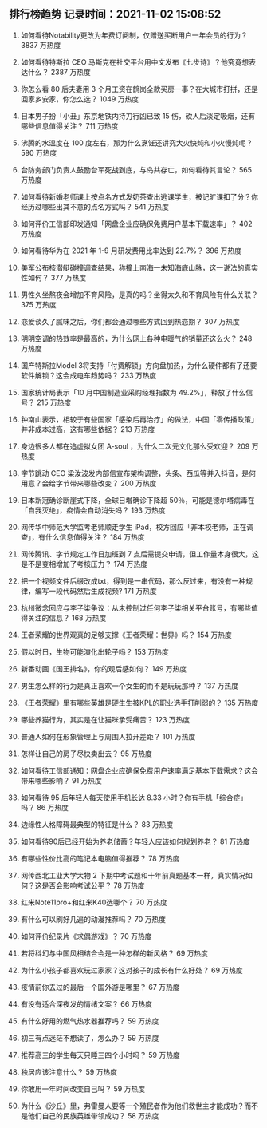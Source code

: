 
## 排行榜趋势 记录时间：2021-11-02 15:08:52
  
  1. 如何看待Notability更改为年费订阅制，仅赠送买断用户一年会员的行为？ 3837 万热度
    
  2. 如何看待特斯拉 CEO 马斯克在社交平台用中文发布《七步诗》？他究竟想表达什么？ 2387 万热度
    
  3. 你怎么看 80 后夫妻用 3 个月工资在鹤岗全款买房一事？在大城市打拼，还是回家乡安家，你怎么选？ 1049 万热度
    
  4. 日本男子扮「小丑」东京地铁内持刀行凶已致 15 伤，砍人后淡定吸烟，还有哪些信息值得关注？ 711 万热度
    
  5. 沸腾的水温度在 100 度左右，那为什么烹饪还讲究大火快炖和小火慢炖呢？ 590 万热度
    
  6. 台防务部门负责人鼓励台军死战到底，与岛共存亡，如何看待其言论？ 565 万热度
    
  7. 如何看待新婚老师课上按点名方式发奶茶查出逃课学生，被记旷课扣了分？你经历过哪些出其不意的点名方式吗？ 541 万热度
    
  8. 如何评价工信部印发通知「网盘企业应确保免费用户基本下载速率」？ 402 万热度
    
  9. 如何看待华为在 2021 年 1-9 月研发费用比率达到 22.7%？ 396 万热度
    
  10. 美军公布核潜艇碰撞调查结果，称撞上南海一未知海底山脉，这一说法的真实性如何？ 377 万热度
    
  11. 男性久坐熬夜会增加不育风险，是真的吗？坐得太久和不育风险有什么关联？ 375 万热度
    
  12. 恋爱谈久了腻味之后，你们都会通过哪些方式回到热恋期？ 307 万热度
    
  13. 明明空调的热效率是最高的，为什么网上各种电暖气的销量还这么火？ 248 万热度
    
  14. 国产特斯拉Model 3将支持「付费解锁」方向盘加热，为什么硬件都有了还要软件解锁？这会成电车趋势吗？ 233 万热度
    
  15. 国家统计局表示「10 月中国制造业采购经理指数为 49.2%」，释放了什么信号？ 215 万热度
    
  16. 钟南山表示，相较于有些国家「感染后再治疗」的做法，中国「零传播政策」并非成本过高，这有哪些依据？ 213 万热度
    
  17. 身边很多人都在追虚拟女团 A-soul ，为什么二次元文化那么受欢迎？ 209 万热度
    
  18. 字节跳动 CEO 梁汝波发内部信宣布架构调整，头条、西瓜等并入抖音，是何用意？会给字节带来哪些改变？ 200 万热度
    
  19. 日本新冠确诊断崖式下降，全球日增确诊下降超 50％，可能是德尔塔病毒在「自我灭绝」，疫情会自动消失吗？ 193 万热度
    
  20. 网传华中师范大学监考老师顺走学生 iPad，校方回应「非本校老师，正在调查」，有什么信息值得关注？ 184 万热度
    
  21. 网传腾讯、字节规定工作日加班到 7 点后需提交申请，但工作量本身很大，这是不是变相增加了考核压力？ 174 万热度
    
  22. 把一个视频文件后缀改成txt，得到是一串代码，那么反过来，有没有一种规律，编写一段代码然后生成视频? 171 万热度
    
  23. 杭州微念回应与李子柒争议：从未控制过任何李子柒相关平台账号，有哪些值得关注的信息？ 168 万热度
    
  24. 王者荣耀的世界观真的足够支撑《王者荣耀：世界》吗？ 154 万热度
    
  25. 假以时日，生物可能演化出轮子吗？ 153 万热度
    
  26. 新番动画《国王排名》，你的观后感如何？ 149 万热度
    
  27. 男生怎么样的行为是真正喜欢一个女生的而不是玩玩那种？ 137 万热度
    
  28. 《王者荣耀》里有哪些英雄是硬生生被KPL的职业选手打削弱的？ 135 万热度
    
  29. 哪些养猫行为，其实是在让猫咪承受痛苦？ 123 万热度
    
  30. 普通人如何在形象管理上与周围人拉开差距？ 101 万热度
    
  31. 怎样让自己的房子尽快卖出去？ 95 万热度
    
  32. 如何看待工信部通知：网盘企业应确保免费用户速率满足基本下载需求？这会带来哪些影响？ 91 万热度
    
  33. 如何看待 95 后年轻人每天使用手机长达 8.33 小时？你有手机「综合症」吗？ 86 万热度
    
  34. 边缘性人格障碍最典型的特征是什么？ 83 万热度
    
  35. 如何看待90后已经开始为养老储蓄？年轻人应该如何规划养老？ 81 万热度
    
  36. 有哪些性价比高的笔记本电脑值得推荐？ 78 万热度
    
  37. 网传西北工业大学大物 2 下期中考试题和十年前真题基本一样，真实情况如何？这是否会影响考试公平？ 78 万热度
    
  38. 红米Note11pro+和红米K40选哪个？ 70 万热度
    
  39. 有什么可以刷好几遍的动漫推荐吗？ 70 万热度
    
  40. 如何评价纪录片《求偶游戏》？ 70 万热度
    
  41. 若将科幻与中国风相结合会是一种怎样的新风格？ 69 万热度
    
  42. 为什么小孩子都喜欢玩过家家？这对孩子的成长有什么好处？ 69 万热度
    
  43. 疫情前你去过的最后一个国外游是哪里？ 67 万热度
    
  44. 有没有适合深夜发的情绪文案？ 66 万热度
    
  45. 有什么好用的燃气热水器推荐吗？ 59 万热度
    
  46. 初三有点迷茫不想读了，怎么办？ 59 万热度
    
  47. 推荐高三的学生每天只睡三四个小时吗？ 59 万热度
    
  48. 独居应该注意什么？ 59 万热度
    
  49. 你敢用一年时间改变自己吗？ 59 万热度
    
  50. 为什么《沙丘》里，弗雷曼人要等一个殖民者作为他们救世主才能成功？而不是他们自己的民族英雄带领成功？ 58 万热度
    